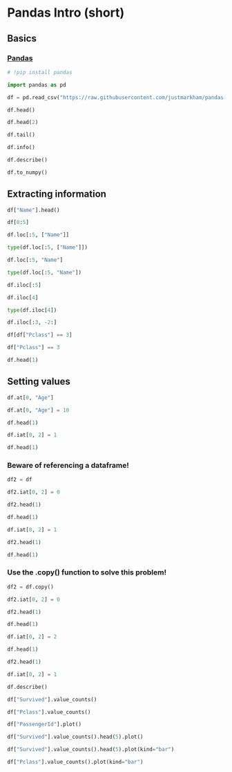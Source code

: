 # Pandas Intro (short)

## Basics

### [Pandas](https://pandas.pydata.org/)

```python
# !pip install pandas
```

```python
import pandas as pd
```

```python
df = pd.read_csv("https://raw.githubusercontent.com/justmarkham/pandas-videos/master/data/titanic_train.csv")
```

```python
df.head()
```

```python
df.head(2)
```

```python
df.tail()
```

```python
df.info()
```

```python
df.describe()
```

```python
df.to_numpy()
```

## Extracting information

```python
df["Name"].head()
```

```python
df[0:5]
```

```python
df.loc[:5, ["Name"]]
```

```python
type(df.loc[:5, ["Name"]])
```

```python
df.loc[:5, "Name"]
```

```python
type(df.loc[:5, "Name"])
```

```python
df.iloc[:5]
```

```python
df.iloc[4]
```

```python
type(df.iloc[4])
```

```python
df.iloc[:3, -2:]
```

```python
df[df["Pclass"] == 3]
```

```python
df["Pclass"] == 3
```

```python
df.head(1)
```

## Setting values

```python
df.at[0, "Age"]
```

```python
df.at[0, "Age"] = 10
```

```python
df.head(1)
```

```python
df.iat[0, 2] = 1
```

```python
df.head(1)
```

### Beware of referencing a dataframe!

```python
df2 = df
```

```python
df2.iat[0, 2] = 0
```

```python
df2.head(1)
```

```python
df.head(1)
```

```python
df.iat[0, 2] = 1
```

```python
df2.head(1)
```

```python
df.head(1)
```

### Use the .copy() function to solve this problem!

```python
df2 = df.copy()
```

```python
df2.iat[0, 2] = 0
```

```python
df2.head(1)
```

```python
df.head(1)
```

```python
df.iat[0, 2] = 2
```

```python
df.head(1)
```

```python
df2.head(1)
```

```python
df.iat[0, 2] = 1
```

```python
df.describe()
```

```python
df["Survived"].value_counts()
```

```python
df["Pclass"].value_counts()
```

```python
df["PassengerId"].plot()
```

```python
df["Survived"].value_counts().head(5).plot()
```

```python
df["Survived"].value_counts().head(5).plot(kind="bar")
```

```python
df["Pclass"].value_counts().plot(kind="bar")
```